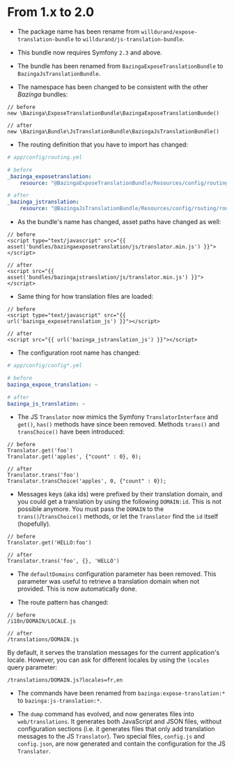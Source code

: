 From 1.x to 2.0
===============

* The package name has been rename from `willdurand/expose-translation-bundle`
  to `willdurand/js-translation-bundle`.

* This bundle now requires Symfony `2.3` and above.

* The bundle has been renamed from `BazingaExposeTranslationBundle` to
  `BazingaJsTranslationBundle`.

* The namespace has been changed to be consistent with the other _Bazinga_
  bundles:

```
// before
new \Bazinga\ExposeTranslationBundle\BazingaExposeTranslationBunde()

// after
new \Bazinga\Bundle\JsTranslationBundle\BazingaJsTranslationBundle()
```

* The routing definition that you have to import has changed:

```yml
# app/config/routing.yml

# before
_bazinga_exposetranslation:
    resource: "@BazingaExposeTranslationBundle/Resources/config/routing/routing.yml"

# after
_bazinga_jstranslation:
    resource: "@BazingaJsTranslationBundle/Resources/config/routing/routing.yml"
```

* As the bundle's name has changed, asset paths have changed as well:

```
// before
<script type="text/javascript" src="{{ asset('bundles/bazingaexposetranslation/js/translator.min.js') }}"></script>

// after
<script src="{{ asset('bundles/bazingajstranslation/js/translator.min.js') }}"></script>
```

* Same thing for how translation files are loaded:

```
// before
<script type="text/javascript" src="{{ url('bazinga_exposetranslation_js') }}"></script>

// after
<script src="{{ url('bazinga_jstranslation_js') }}"></script>
```

* The configuration root name has changed:

```yaml
# app/config/config*.yml

# before
bazinga_expose_translation: ~

# after
bazinga_js_translation: ~
```

* The JS `Translator` now mimics the Symfony `TranslatorInterface` and `get()`,
  `has()` methods have since been removed. Methods `trans()` and `transChoice()`
  have been introduced:

```
// before
Translator.get('foo')
Translator.get('apples', {"count" : 0}, 0);

// after
Translator.trans('foo')
Translator.transChoice('apples', 0, {"count" : 0});
```

* Messages keys (aka ids) were prefixed by their translation domain, and you
  could get a translation by using the following `DOMAIN:id`. This is not
  possible anymore. You must pass the `DOMAIN` to the `trans()`/`transChoice()`
  methods, or let the `Translator` find the `id` itself (hopefully).

```
// before
Translator.get('HELLO:foo')

// after
Translator.trans('foo', {}, 'HELLO')
```

* The `defaultDomains` configuration parameter has been removed. This parameter
  was useful to retrieve a translation domain when not provided. This is now
  automatically done.

* The route pattern has changed:

```
// before
/i18n/DOMAIN/LOCALE.js

// after
/translations/DOMAIN.js
```

By default, it serves the translation messages for the current application's
locale. However, you can ask for different locales by using the `locales` query
parameter:

```
/translations/DOMAIN.js?locales=fr,en
```

* The commands have been renamed from `bazinga:expose-translation:*` to
  `bazinga:js-translation:*`.

* The `dump` command has evolved, and now generates files into
  `web/translations`. It generates both JavaScript and JSON files, without
  configuration sections (i.e. it generates files that only add translation
  messages to the JS `Translator`). Two special files, `config.js` and
  `config.json`, are now generated and contain the configuration for the JS
  `Translator`.
